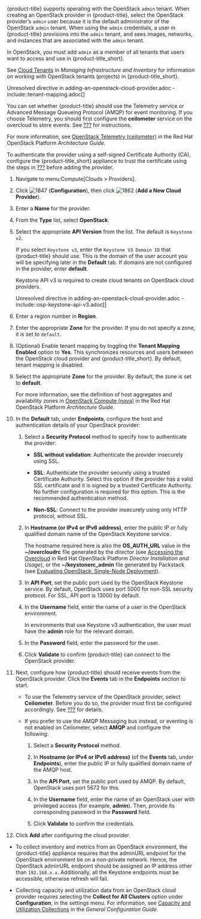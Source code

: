{product-title} supports operating with the OpenStack `admin` tenant.
When creating an OpenStack provider in {product-title}, select the
OpenStack provider’s `admin` user because it is the default
administrator of the OpenStack `admin` tenant. When using the `admin`
credentials, a user in {product-title} provisions into the `admin`
tenant, and sees images, networks, and instances that are associated
with the `admin` tenant.

<div class="note">

In OpenStack, you must add `admin` as a member of all tenants that users
want to access and use in {product-title\_short}.

See [Cloud
Tenants](https://access.redhat.com/documentation/en-us/red_hat_cloudforms/5.0-beta/html-single/managing_infrastructure_and_inventory/index#tenants)
in *Managing Infrastructure and Inventory* for information on working
with OpenStack tenants (projects) in {product-title\_short}.

</div>

Unresolved directive in adding-an-openstack-cloud-provider.adoc -
include::tenant-mapping.adoc\[\]

<div class="note">

You can set whether {product-title} should use the Telemetry service or
Advanced Message Queueing Protocol (AMQP) for event monitoring. If you
choose Telemetry, you should first configure the **ceilometer** service
on the overcloud to store events. See [???](#openstack-events-oc) for
instructions.

For more information, see [OpenStack Telemetry
(ceilometer)](https://access.redhat.com/documentation/en-us/red_hat_openstack_platform/11/html/architecture_guide/components#comp-telemetry)
in the Red Hat OpenStack Platform *Architecture Guide*.

</div>

<div class="note">

To authenticate the provider using a self-signed Certificate Authority
(CA), configure the {product-title\_short} appliance to trust the
certificate using the steps in [???](#app-self_signed_CA) before adding
the provider.

</div>

1.  Navigate to menu:Compute\[Clouds \> Providers\].

2.  Click ![1847](1847.png) (**Configuration**), then click
    ![1862](1862.png) (**Add a New Cloud Provider**).

3.  Enter a **Name** for the provider.

4.  From the **Type** list, select **OpenStack**.

5.  Select the appropriate **API Version** from the list. The default is
    `Keystone v2`.
    
    If you select `Keystone v3`, enter the `Keystone V3 Domain ID` that
    {product-title} should use. This is the domain of the user account
    you will be specifying later in the **Default** tab. If domains are
    not configured in the provider, enter **default**.
    
    <div class="note">
    
    Keystone API v3 is required to create cloud tenants on OpenStack
    cloud providers.
    
    </div>
    
    <div class="note">
    
    Unresolved directive in adding-an-openstack-cloud-provider.adoc -
    include::osp-keystone-api-v3.adoc\[\]
    
    </div>

6.  Enter a region number in **Region**.

7.  Enter the appropriate **Zone** for the provider. If you do not
    specify a zone, it is set to `default`.

8.  (Optional) Enable tenant mapping by toggling the **Tenant Mapping
    Enabled** option to **Yes**. This synchronizes resources and users
    between the OpenStack cloud provider and {product-title\_short}. By
    default, tenant mapping is disabled.

9.  Select the appropriate **Zone** for the provider. By default, the
    zone is set to **default**.
    
    <div class="note">
    
    For more information, see the definition of host aggregates and
    availability zones in [OpenStack Compute
    (nova)](https://access.redhat.com/documentation/en-us/red_hat_openstack_platform/11/html/architecture_guide/components#comp-compute)
    in the Red Hat OpenStack Platform *Architecture Guide*.
    
    </div>

10. In the **Default** tab, under **Endpoints**, configure the host and
    authentication details of your OpenStack provider:
    
    1.  Select a **Security Protocol** method to specify how to
        authenticate the provider:
        
          - **SSL without validation**: Authenticate the provider
            insecurely using SSL.
        
          - **SSL**: Authenticate the provider securely using a trusted
            Certificate Authority. Select this option if the provider
            has a valid SSL certificate and it is signed by a trusted
            Certificate Authority. No further configuration is required
            for this option. This is the recommended authentication
            method.
        
          - **Non-SSL**: Connect to the provider insecurely using only
            HTTP protocol, without SSL.
    
    2.  In **Hostname (or IPv4 or IPv6 address)**, enter the public IP
        or fully qualified domain name of the OpenStack Keystone
        service.
        
        <div class="note">
        
        The hostname required here is also the **OS\_AUTH\_URL** value
        in the **\~/overcloudrc** file generated by the director (see
        [Accessing the
        Overcloud](https://access.redhat.com/documentation/en-us/red_hat_openstack_platform/11/html-single/director_installation_and_usage/#sect-Accessing_the_Overcloud)
        in Red Hat OpenStack Platform *Director Installation and
        Usage*), or the **\~/keystonerc\_admin** file generated by
        Packstack (see [Evaluating OpenStack: Single-Node
        Deployment](https://access.redhat.com/articles/1127153)).
        
        </div>
    
    3.  In **API Port**, set the public port used by the OpenStack
        Keystone service. By default, OpenStack uses port 5000 for
        non-SSL security protocol. For SSL, API port is 13000 by
        default.
    
    4.  In the **Username** field, enter the name of a user in the
        OpenStack environment.
        
        <div class="important">
        
        In environments that use Keystone v3 authentication, the user
        must have the **admin** role for the relevant domain.
        
        </div>
    
    5.  In the **Password** field, enter the password for the user.
    
    6.  Click **Validate** to confirm {product-title} can connect to the
        OpenStack provider.

11. Next, configure how {product-title} should receive events from the
    OpenStack provider. Click the **Events** tab in the **Endpoints**
    section to start.
    
      - To use the Telemetry service of the OpenStack provider, select
        **Ceilometer**. Before you do so, the provider must first be
        configured accordingly. See [???](#openstack-events-oc) for
        details.
    
      - If you prefer to use the AMQP Messaging bus instead, or eventing
        is not enabled on Ceilometer, select **AMQP** and configure the
        following:
        
        1.  Select a **Security Protocol** method.
        
        2.  In **Hostname (or IPv4 or IPv6 address)** (of the **Events**
            tab, under **Endpoints**), enter the public IP or fully
            qualified domain name of the AMQP host.
        
        3.  In the **API Port**, set the public port used by AMQP. By
            default, OpenStack uses port 5672 for this.
        
        4.  In the **Username** field, enter the name of an OpenStack
            user with privileged access (for example, **admin**). Then,
            provide its corresponding password in the **Password**
            field.
        
        5.  Click **Validate** to confirm the credentials.

12. Click **Add** after configuring the cloud provider.

<div class="note">

  - To collect inventory and metrics from an OpenStack environment, the
    {product-title} appliance requires that the adminURL endpoint for
    the OpenStack environment be on a non-private network. Hence, the
    OpenStack adminURL endpoint should be assigned an IP address other
    than `192.168.x.x`. Additionally, all the Keystone endpoints must be
    accessible, otherwise refresh will fail.

  - Collecting capacity and utilization data from an OpenStack cloud
    provider requires selecting the **Collect for All Clusters** option
    under **Configuration**, in the settings menu. For information, see
    [Capacity and Utilization
    Collections](https://access.redhat.com/documentation/en-us/red_hat_cloudforms/4.5/html-single/general_configuration/#capacity-and-utilization-collections)
    in the *General Configuration Guide*.

</div>
